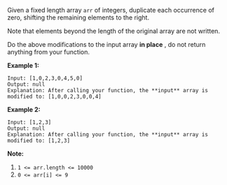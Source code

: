 Given a fixed length array `arr` of integers, duplicate each occurrence of
zero, shifting the remaining elements to the right.

Note that elements beyond the length of the original array are not written.

Do the above modifications to the input array **in place** , do not return
anything from your function.



**Example 1:**

    
    
    Input: [1,0,2,3,0,4,5,0]
    Output: null
    Explanation: After calling your function, the **input** array is modified to: [1,0,0,2,3,0,0,4]
    

**Example 2:**

    
    
    Input: [1,2,3]
    Output: null
    Explanation: After calling your function, the **input** array is modified to: [1,2,3]
    



**Note:**

  1. `1 <= arr.length <= 10000`
  2. `0 <= arr[i] <= 9`

